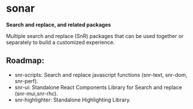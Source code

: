 # sonar

**Search and replace, and related packages**

Multiple search and replace (SnR) packages that can be used together or separately to build a customized experience.

## Roadmap:

- snr-scripts: Search and replace javascript functions (snr-text, snr-dom, snr-perf).
- snr-ui: Standalone React Components Library for Search and replace (snr-mui,snr-rhc).
- snr-highlighter: Standalone Highlighting Library.
